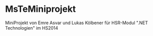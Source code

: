 MsTeMiniprojekt
===============
MiniProjekt von Emre Asvar und Lukas Kölbener für HSR-Modul ".NET Technologien" im HS2014